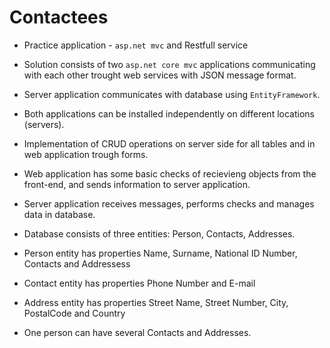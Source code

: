# Contactees

- Practice application - `asp.net mvc` and Restfull service

- Solution consists of two `asp.net core mvc` applications communicating with each other trought web services with JSON message format.

- Server application communicates with database using `EntityFramework`.

- Both applications can be installed independently on different locations (servers).

- Implementation of CRUD operations on server side for all tables and in web application trough forms.
- Web application has some basic checks of recievieng objects from the front-end, and sends information to server application.
- Server application receives messages, performs checks and manages data in database.
- Database consists of three entities: Person, Contacts, Addresses. 
- Person entity has properties Name, Surname, National ID Number, Contacts and Addressess
- Contact entity has properties Phone Number and E-mail
- Address entity has properties Street Name, Street Number, City, PostalCode and Country 
- One person can have several Contacts and Addresses. 
